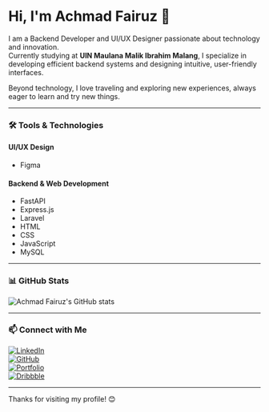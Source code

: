 # Hi, I'm Achmad Fairuz 👋

I am a Backend Developer and UI/UX Designer passionate about technology and innovation.  
Currently studying at **UIN Maulana Malik Ibrahim Malang**, I specialize in developing efficient backend systems and designing intuitive, user-friendly interfaces.  

Beyond technology, I love traveling and exploring new experiences, always eager to learn and try new things.

---

### 🛠️ Tools & Technologies

#### UI/UX Design  
- Figma

#### Backend & Web Development  
- FastAPI  
- Express.js  
- Laravel  
- HTML  
- CSS  
- JavaScript  
- MySQL

---

### 📊 GitHub Stats  
![Achmad Fairuz's GitHub stats](https://github-readme-stats.vercel.app/api?username=achfairuz&show_icons=true&theme=radical)

---

### 📫 Connect with Me  
[![LinkedIn](https://img.shields.io/badge/LinkedIn-0077B5?logo=linkedin&logoColor=white)](https://www.linkedin.com/in/achfairuz)  
[![GitHub](https://img.shields.io/badge/GitHub-181717?logo=github&logoColor=white)](https://github.com/achfairuz)  
[![Portfolio](https://img.shields.io/badge/Portfolio-00BFFF?logo=vercel&logoColor=white)](https://iyusportofolio.vercel.app/)  
[![Dribbble](https://img.shields.io/badge/Dribbble-EA4C89?logo=dribbble&logoColor=white)](https://dribbble.com/iyuz14)

---

Thanks for visiting my profile! 😊
